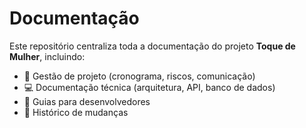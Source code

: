 # Documentação

Este repositório centraliza toda a documentação do projeto **Toque de Mulher**, incluindo:

- 📅 Gestão de projeto (cronograma, riscos, comunicação)
- 💻 Documentação técnica (arquitetura, API, banco de dados)
- 📖 Guias para desenvolvedores
- 📝 Histórico de mudanças

